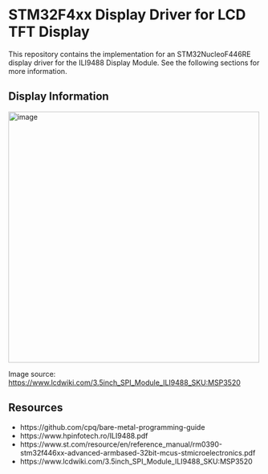 # STM32F4xx Display Driver for LCD TFT Display
This repository contains the implementation for an STM32NucleoF446RE display driver for the ILI9488 Display Module. See the following sections for more information.

## Display Information
<img width="500" height="500" alt="image" src="https://github.com/user-attachments/assets/1c5272f4-9754-4432-b124-d50ed42d629e" />

Image source: https://www.lcdwiki.com/3.5inch_SPI_Module_ILI9488_SKU:MSP3520

## Resources
<ul>
  <li>https://github.com/cpq/bare-metal-programming-guide</li>
  <li>https://www.hpinfotech.ro/ILI9488.pdf</li>
  <li>https://www.st.com/resource/en/reference_manual/rm0390-stm32f446xx-advanced-armbased-32bit-mcus-stmicroelectronics.pdf</li>
  <li>https://www.lcdwiki.com/3.5inch_SPI_Module_ILI9488_SKU:MSP3520</li>
</ul>
